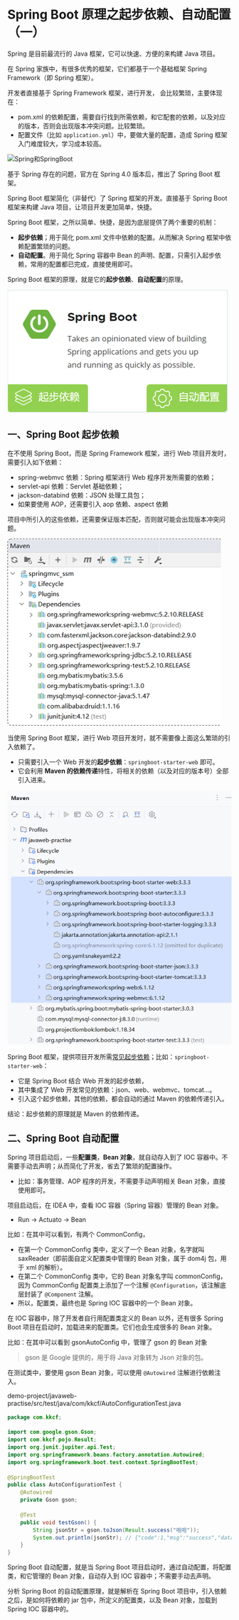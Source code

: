 # Spring Boot 原理之起步依赖、自动配置（一）

Spring 是目前最流行的 Java 框架，它可以快速、方便的来构建 Java 项目。

在 Spring 家族中，有很多优秀的框架，它们都基于一个基础框架 Spring Framework（即 Spring 框架）。

开发者直接基于 Spring Framework 框架，进行开发， 会比较繁琐，主要体现在：

- pom.xml 的依赖配置，需要自行找到所需依赖，和它配套的依赖，以及对应的版本，否则会出现版本冲突问题。比较繁琐。
- 配置文件（比如 `application.yml`）中，要做大量的配置，造成 Spring 框架入门难度较大，学习成本较高。

![Spring和SpringBoot](NoteAssets/Spring和SpringBoot.png)

基于 Spring 存在的问题，官方在 Spring 4.0 版本后，推出了 Spring Boot 框架。

Spring Boot 框架简化（非替代）了 Spring 框架的开发。直接基于 Spring Boot 框架来构建 Java 项目，让项目开发更加简单，快捷。

Spring Boot 框架，之所以简单、快捷，是因为底层提供了两个重要的机制：

- **起步依赖**；用于简化 pom.xml 文件中依赖的配置。从而解决 Spring 框架中依赖配置繁琐的问题。
- **自动配置**。用于简化 Spring 容器中 Bean 的声明、配置，只需引入起步依赖，常用的配置都已完成，直接使用即可。

Spring Boot 框架的原理，就是它的**起步依赖**、**自动配置**的原理。

![SpringBoot原理](NoteAssets/SpringBoot原理.png)

## 一、Spring Boot 起步依赖

在不使用 Spring Boot，而是 Spring Framework 框架，进行 Web 项目开发时，需要引入如下依赖：

- spring-webmvc 依赖：Spring 框架进行 Web 程序开发所需要的依赖；
- servlet-api 依赖：Servlet 基础依赖；
- jackson-databind 依赖：JSON 处理工具包；
- 如果要使用 AOP，还需要引入 aop 依赖、aspect 依赖

项目中所引入的这些依赖，还需要保证版本匹配，否则就可能会出现版本冲突问题。

![SpringWeb开发依赖](NoteAssets/SpringWeb开发依赖.png)

当使用 Spring Boot 框架，进行 Web 项目开发时，就不需要像上面这么繁琐的引入依赖了。

- 只需要引入一个 Web 开发的**起步依赖**：`springboot-starter-web` 即可。
- 它会利用 **Maven 的依赖传递**特性，将相关的依赖（以及对应的版本号）全部引入进来。

![SpringBootWeb开发依赖](NoteAssets/SpringBootWeb开发依赖.png)

Spring Boot 框架，提供项目开发所需[常见起步依赖](https://docs.spring.io/spring-boot/docs/2.7.7/reference/htmlsingle/#using.build-systems.starters)；比如：`springboot-starter-web`：

- 它是 Spring Boot 结合 Web 开发的起步依赖，
- 其中集成了 Web 开发常见的依赖：json、web、webmvc、tomcat…。
- 引入这个起步依赖，其他的依赖，都会自动的通过 Maven 的依赖传递引入。

结论：起步依赖的原理就是 Maven 的依赖传递。

## 二、Spring Boot 自动配置

Spring 项目启动后，一些**配置类**，**Bean 对象**，就自动存入到了 IOC 容器中。不需要手动去声明；从而简化了开发，省去了繁琐的配置操作。

- 比如：事务管理、AOP 程序的开发，不需要手动声明相关 Bean 对象，直接使用即可。

项目启动后，在 IDEA 中，查看 IOC 容器（Spring 容器）管理的 Bean 对象。

- Run -> Actuato -> Bean

比如：在其中可以看到，有两个 CommonConfig，

- 在第一个 CommonConfig 类中，定义了一个 Bean 对象，名字就叫 saxReader（即前面自定义配置类中管理的 Bean 对象，属于 dom4j 包，用于 xml 的解析）。
- 在第二个 CommonConfig 类中，它的 Bean 对象名字叫 commonConfig，因为 CommonConfig 配置类上添加了一个注解 `@Configuration`，该注解底层封装了 `@Component` 注解。
- 所以，配置类，最终也是 Spring IOC 容器中的一个 Bean 对象。

在 IOC 容器中，除了开发者自行用配置类定义的 Bean 以外，还有很多 Spring Boot 项目在启动时，加载进来的配置类。它们也会生成很多的 Bean 对象。

比如：在其中可以看到 gsonAutoConfig 中，管理了 gson 的 Bean 对象

> gson 是 Google 提供的，用于将 Java 对象转为 Json 对象的包。

在测试类中，要使用 gson Bean 对象，可以使用 `@Autowired` 注解进行依赖注入。

demo-project/javaweb-practise/src/test/java/com/kkcf/AutoConfigurationTest.java

```java
package com.kkcf;

import com.google.gson.Gson;
import com.kkcf.pojo.Result;
import org.junit.jupiter.api.Test;
import org.springframework.beans.factory.annotation.Autowired;
import org.springframework.boot.test.context.SpringBootTest;

@SpringBootTest
public class AutoConfigurationTest {
    @Autowired
    private Gson gson;

    @Test
    public void testGson() {
        String jsonStr = gson.toJson(Result.success("哈哈"));
        System.out.println(jsonStr); // {"code":1,"msg":"success","data":"哈哈"}
    }
}
```

Spring Boot 自动配置，就是当 Spring Boot 项目启动时，通过自动配置，将配置类，和它管理的 Bean 对象，自动存入到 IOC 容器中；不需要手动去声明。

分析 Spring Boot 的自动配置原理，就是解析在 Spring Boot 项目中，引入依赖之后，是如何将依赖的 jar 包中，所定义的配置类，以及 Bean 对象，加载到 Spring IOC 容器中的。
